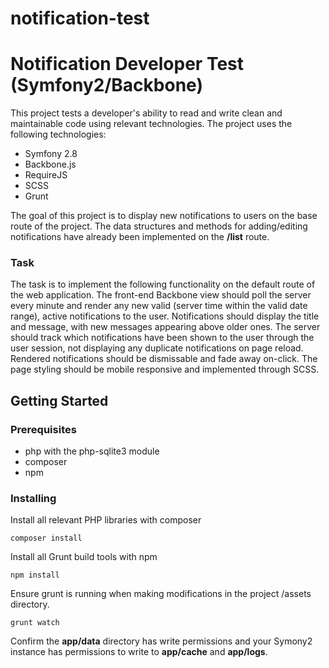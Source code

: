 # notification-test
# Notification Developer Test (Symfony2/Backbone)

This project tests a developer's ability to read and write clean and maintainable code using relevant technologies. The project uses the following technologies:
* Symfony 2.8
* Backbone.js
* RequireJS
* SCSS
* Grunt

The goal of this project is to display new notifications to users on the base route of the project. The data structures and methods for adding/editing notifications have already been implemented on the **/list** route.

### Task

The task is to implement the following functionality on the default route of the web application. The front-end Backbone view should poll the server every minute and render any new valid (server time within the valid date range), active notifications to the user. Notifications should display the title and message, with new messages appearing above older ones. The server should track which notifications have been shown to the user through the user session, not displaying any duplicate notifications on page reload. Rendered notifications should be dismissable and fade away on-click. The page styling should be mobile responsive and implemented through SCSS.

## Getting Started

### Prerequisites

* php with the php-sqlite3 module
* composer
* npm

### Installing


Install all relevant PHP libraries with composer

```
composer install
```

Install all Grunt build tools with npm

```
npm install
```

Ensure grunt is running when making modifications in the project /assets directory.

```
grunt watch
```

Confirm the **app/data** directory has write permissions and your Symony2 instance has permissions to write to **app/cache** and **app/logs**.
